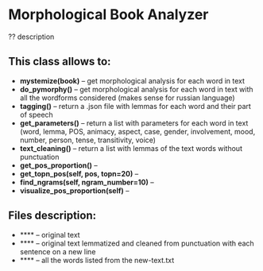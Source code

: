 # Morphological Book Analyzer

?? description

## This class allows to:
* **mystemize(book)** – get morphological analysis for each word in text
* **do_pymorphy()** – get morphological analysis for each word in text with all the wordforms considered (makes sense for russian language)
* **tagging()** – return a .json file with lemmas for each word and their part of speech
* **get_parameters()** – return a list with parameters for each word in text (word, lemma, POS, animacy, aspect, case, gender, involvement, mood, number, person, tense, transitivity, voice)
* **text_cleaning()** – return a list with lemmas of the text words without punctuation
* **get_pos_proportion()** – 
* **get_topn_pos(self, pos, topn=20)** – 
* **find_ngrams(self, ngram_number=10)** – 
* **visualize_pos_proportion(self)** – 

## Files description:
* **** – original text
* **** – original text lemmatized and cleaned from punctuation with each sentence on a new line
* **** – all the words listed from the new-text.txt
